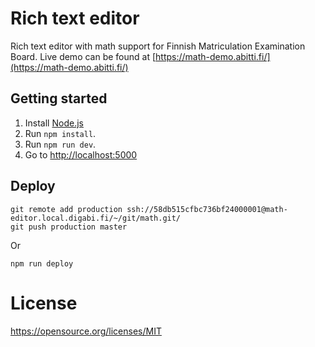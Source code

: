 # Rich text editor
Rich text editor with math support for Finnish Matriculation Examination Board.
Live demo can be found at [https://math-demo.abitti.fi/](https://math-demo.abitti.fi/)

## Getting started

1. Install [Node.js](https://nodejs.org/en/) 
2. Run `npm install`.
3. Run `npm run dev`.
4. Go to [http://localhost:5000](http://localhost:5000)

## Deploy

    git remote add production ssh://58db515cfbc736bf24000001@math-editor.local.digabi.fi/~/git/math.git/
    git push production master 

Or

    npm run deploy

# License

https://opensource.org/licenses/MIT
